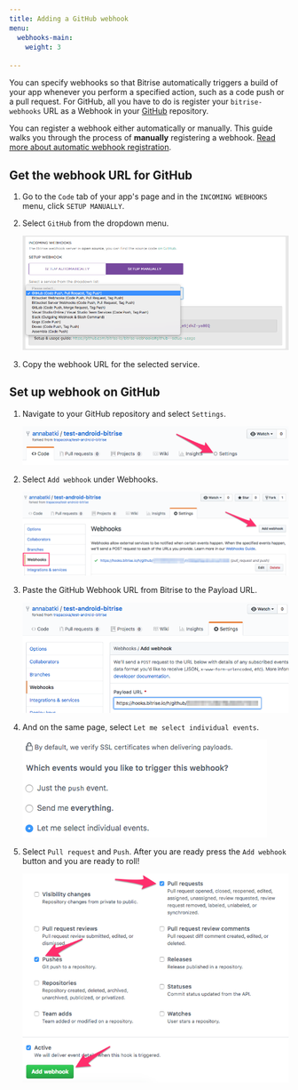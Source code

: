 ```yaml
---
title: Adding a GitHub webhook
menu:
  webhooks-main:
    weight: 3

---
```

You can specify webhooks so that Bitrise automatically triggers a build of your app whenever you perform a specified action, such as a code push or a pull request. For GitHub, all you have to do is register your `bitrise-webhooks` URL as a Webhook in your [GitHub](https://www.github.com) repository.

You can register a webhook either automatically or manually. This guide walks you through the process of __manually__ registering a webhook. [Read more about automatic webhook registration](/webhooks/index#setting-up-incoming-webhooks-automatically/).  

## Get the webhook URL for GitHub

1. Go to the `Code` tab of your app's page and in the `INCOMING WEBHOOKS` menu, click `SETUP MANUALLY`.

1. Select `GitHub` from the dropdown menu.

    ![Screenshot](/img/github-webhook-1.png)

1. Copy the webhook URL for the selected service.

## Set up webhook on GitHub

1. Navigate to your GitHub repository and select `Settings`.

    ![Screenshot](/img/webhooks/github-webhook-2.png)

1. Select `Add webhook` under Webhooks.

    ![Screenshot](/img/webhooks/github-webhook-3.png)

1. Paste the GitHub Webhook URL from Bitrise to the Payload URL.

    ![Screenshot](/img/webhooks/github-webhook-4.png)

1. And on the same page, select `Let me select individual events`.

    ![Screenshot](/img/webhooks/github-webhook-5.png)

1. Select `Pull request` and `Push`. After you are ready press the `Add webhook` button and you are ready to roll!

    ![Screenshot](/img/webhooks/github-webhook-6.png)